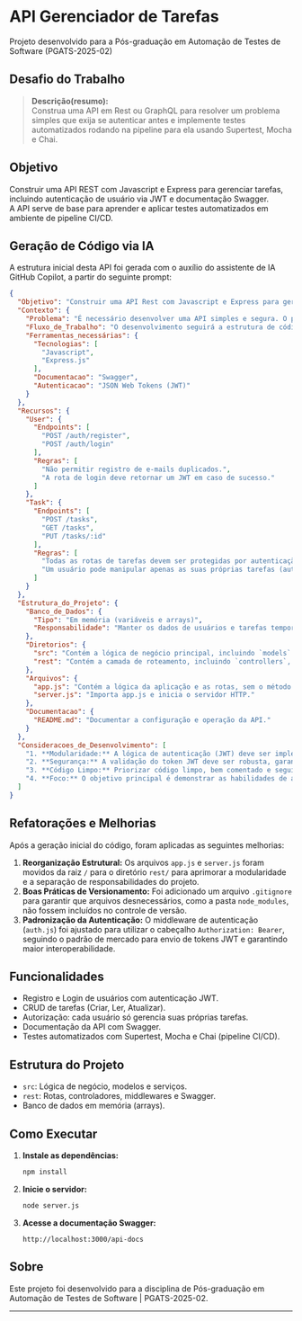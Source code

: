 # API Gerenciador de Tarefas

Projeto desenvolvido para a Pós-graduação em Automação de Testes de Software (PGATS-2025-02)

## Desafio do Trabalho

> **Descrição(resumo):**  
> Construa uma API em Rest ou GraphQL para resolver um problema simples que exija se autenticar antes e implemente testes automatizados rodando na pipeline para ela usando Supertest, Mocha e Chai.

## Objetivo

Construir uma API REST com Javascript e Express para gerenciar tarefas, incluindo autenticação de usuário via JWT e documentação Swagger.  
A API serve de base para aprender e aplicar testes automatizados em ambiente de pipeline CI/CD.

## Geração de Código via IA
A estrutura inicial desta API foi gerada com o auxílio do assistente de IA GitHub Copilot, a partir do seguinte prompt:

```json
{
  "Objetivo": "Construir uma API Rest com Javascript e Express para gerenciar tarefas, incluindo autenticação de usuário via JWT e documentação Swagger. A API servirá de base para aprender e aplicar testes automatizados em um ambiente de pipeline.",
  "Contexto": {
    "Problema": "É necessário desenvolver uma API simples e segura. O projeto deve focar na implementação de autenticação (JWT) e testes automatizados, evitando funcionalidades complexas como transações financeiras.",
    "Fluxo_de_Trabalho": "O desenvolvimento seguirá a estrutura de código modular, dividindo as responsabilidades entre os diretórios `src` e `rest`. Após o desenvolvimento, a API será integrada a uma pipeline de CI/CD para rodar testes automatizados usando Supertest, Mocha e Chai.",
    "Ferramentas_necessárias": {
      "Tecnologias": [
        "Javascript",
        "Express.js"
      ],
      "Documentacao": "Swagger",
      "Autenticacao": "JSON Web Tokens (JWT)"
    }
  },
  "Recursos": {
    "User": {
      "Endpoints": [
        "POST /auth/register",
        "POST /auth/login"
      ],
      "Regras": [
        "Não permitir registro de e-mails duplicados.",
        "A rota de login deve retornar um JWT em caso de sucesso."
      ]
    },
    "Task": {
      "Endpoints": [
        "POST /tasks",
        "GET /tasks",
        "PUT /tasks/:id"
      ],
      "Regras": [
        "Todas as rotas de tarefas devem ser protegidas por autenticação JWT.",
        "Um usuário pode manipular apenas as suas próprias tarefas (autorização)."
      ]
    }
  },
  "Estrutura_do_Projeto": {
    "Banco_de_Dados": {
      "Tipo": "Em memória (variáveis e arrays)",
      "Responsabilidade": "Manter os dados de usuários e tarefas temporariamente."
    },
    "Diretorios": {
      "src": "Contém a lógica de negócio principal, incluindo `models` e `services`.",
      "rest": "Contém a camada de roteamento, incluindo `controllers`, `routes`, `swagger` e `middleware`."
    },
    "Arquivos": {
      "app.js": "Contém a lógica da aplicação e as rotas, sem o método listen(), para permitir testes com Supertest.",
      "server.js": "Importa app.js e inicia o servidor HTTP."
    },
    "Documentacao": {
      "README.md": "Documentar a configuração e operação da API."
    }
  },
  "Consideracoes_de_Desenvolvimento": [
    "1. **Modularidade:** A lógica de autenticação (JWT) deve ser implementada em um middleware separado para ser reutilizada em todas as rotas de tarefas.",
    "2. **Segurança:** A validação do token JWT deve ser robusta, garantindo que apenas usuários autenticados e autorizados possam acessar os recursos de tarefas.",
    "3. **Código Limpo:** Priorizar código limpo, bem comentado e seguindo as melhores práticas de desenvolvimento, o que facilitará a adição de testes no futuro.",
    "4. **Foco:** O objetivo principal é demonstrar as habilidades de autenticação e organização de projeto para testes, por isso, a aplicação não precisa ser completa (ex: pode-se omitir o endpoint de exclusão de tarefas)."
  ]
}
```

## Refatorações e Melhorias

Após a geração inicial do código, foram aplicadas as seguintes melhorias:

1.  **Reorganização Estrutural:** Os arquivos `app.js` e `server.js` foram movidos da raiz `/` para o diretório `rest/` para aprimorar a modularidade e a separação de responsabilidades do projeto.
2.  **Boas Práticas de Versionamento:** Foi adicionado um arquivo `.gitignore` para garantir que arquivos desnecessários, como a pasta `node_modules`, não fossem incluídos no controle de versão.
3.  **Padronização da Autenticação:** O middleware de autenticação (`auth.js`) foi ajustado para utilizar o cabeçalho `Authorization: Bearer`, seguindo o padrão de mercado para envio de tokens JWT e garantindo maior interoperabilidade.


## Funcionalidades

- Registro e Login de usuários com autenticação JWT.
- CRUD de tarefas (Criar, Ler, Atualizar).
- Autorização: cada usuário só gerencia suas próprias tarefas.
- Documentação da API com Swagger.
- Testes automatizados com Supertest, Mocha e Chai (pipeline CI/CD).

## Estrutura do Projeto

- `src`: Lógica de negócio, modelos e serviços.
- `rest`: Rotas, controladores, middlewares e Swagger.
- Banco de dados em memória (arrays).

## Como Executar

1. **Instale as dependências:**
   ```bash
   npm install
   ```

2. **Inicie o servidor:**
   ```bash
   node server.js
   ```

3. **Acesse a documentação Swagger:**
   ```
   http://localhost:3000/api-docs
   ```

## Sobre

Este projeto foi desenvolvido para a disciplina de Pós-graduação em Automação de Testes de Software | PGATS-2025-02.

---